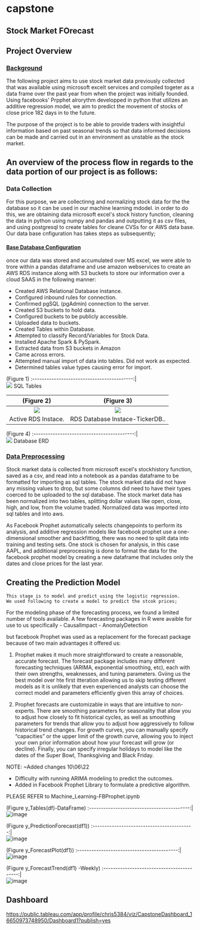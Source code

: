 # capstone
## Stock Market FOrecast
## Project Overview 
### <ins>Background</ins> 

The following project aims to use stock market data previously collected that was available using microsoft excelt services and compiled togeter as a data frame over the past year from when the project was initially founded. Using facebooks' Prpphet alrorythm developped in python that utilizes an additive regression model, we aim to predict the movement of stocks of close price 182 days in to the future. 

The purpose of the project is to be able to provide traders with insightful information based on past seasonal trends so that data informed decisions can be made and carried out in an environment as unstable as the stock market.

## An overview of the process flow in regards to the data portion of our project is as follows:

### Data Collection

For this purpose, we are collectinng and normalizing stock data for the the database so it can be used in our machine learning mdodel. in order to do this, we are obtaining data microsoft excel's stock history function, cleaning the data in python using numpy and pandas and outputting it as csv files, and using postgresql to create tables for cleane CVSs for or AWS data base.  
Our data base cnfiguration has takes steps as subsequently;

#### <ins>Base Database Configuration</ins>
once our data was stored and accumulated over MS excel, we were able to trore within a pandas dataframe and use amazon webservices to create an AWS RDS instance along with S3 buckets to store our information over a cloud SAAS in the following manner:


- Created AWS Relational Database instance.
- Configured inbound rules for connection.
- Confirmed pgSQL (pgAdmin) connection to the server. 
- Created S3 buckets to hold data. 
- Configured buckets to be publicly accessible.
- Uploaded data to buckets.
- Created Tables within Database. 
- Attempted to classify Record/Variables for Stock Data.
- Installed Apache Spark & PySpark. 
- Extracted data from S3 buckets in Amazon
- Came across errors. 
- Attempted manual import of data into tables. Did not work as expected.
- Determined tables value types causing error for import.

<p align="center">

(Figure 1) 
:------------------------------------------:|	
![](https://github.com/sannansaleem/capstone/blob/main/Database%20Configuration/Tables%20within%20Database.png)
SQL Tables

</p>

<p align="center">

(Figure 2) | (Figure 3)
:------------------------------------------:| :-------------------------------------:	
![](https://github.com/sannansaleem/capstone/blob/main/Database%20Configuration/Active%20RDS%20Instance.png) | ![](https://github.com/sannansaleem/capstone/blob/main/Database%20Configuration/RDS%20Database%20Instance-TickerDB%20.png)
Active RDS Instace.  | RDS Database Instace-TickerDB..

</p>

<p align="center">

(Figure 4) 
:------------------------------------------:|	
![](https://github.com/sannansaleem/capstone/blob/main/Images/TwitterERD.png)
Database ERD

</p>

### <ins>Data Preprocessing</ins>

Stock market data is collected from microsoft excel's stockhistory function, saved as a csv, and read into a notebook as a pandas dataframe to be formatted for importing as sql tables.
The stock market data did not have any missing values to drop, but some columns did need to have their types coerced to be uploaded to the sql database.
The stock market data has been normalized into two tables, splitting dollar values like open, close, high, and low, from the volume traded.
Normalized data was imported into sql tables and into aws.

As Facebook Prophet automatically selects changepoints to perform its analysis, and additive regression models like facebook prophet use a one-dimensional smoother and backfitting, there was no need to split data into training and testing sets.
One stock is chosen for analysis, in this case AAPL, and additional preprocessing is done to format the data for the facebook prophet model by creating a new dataframe that includes only the dates and close prices for the last year.	
	
	
	
## Creating the Prediction Model
	This stage is to model and predict using the logistic regression.
	We used following to create a model to predict the stcok prices;

For the modeling phase of the forecasting process, we found a limited number of tools available. A few forecasting packages in R were avaible for use to us specifically 
	- CausalImpact 
	- AnomalyDetection 

but facebook Prophet was used as a replacement for the forecast package because of two main advantages it offered us:

1) Prophet makes it much more straightforward to create a reasonable, accurate forecast. The forecast package includes many different forecasting techniques (ARIMA, exponential smoothing, etc), each with their own strengths, weaknesses, and tuning parameters. Gviing us the best model over hte first itteration allowing us to skip testing different models as it is unlikely that even experienced analysts can choose the correct model and parameters efficiently given this array of choices.

2) Prophet forecasts are customizable in ways that are intuitive to non-experts. There are smoothing parameters for seasonality that allow you to adjust how closely to fit historical cycles, as well as smoothing parameters for trends that allow you to adjust how aggressively to follow historical trend changes. For growth curves, you can manually specify “capacities” or the upper limit of the growth curve, allowing you to inject your own prior information about how your forecast will grow (or decline). Finally, you can specify irregular holidays to model like the dates of the Super Bowl, Thanksgiving and Black Friday.


NOTE:
~Added changes 10\06\22
- Difficulty with running ARIMA modeling to predict the outcomes.
- Added in Facebook Prophet Library to formulate a predictive algorithm.

PLEASE REFER to Machine_Learning-FBProphet.ipynb

(Figure y_Tables(df)-DataFrame)
:------------------------------------------:|	
![image](https://user-images.githubusercontent.com/104602949/194448156-f39ab25e-7c15-49fb-acda-0784d3d70534.png)

(Figure y_PredictionForecast(df1))
:------------------------------------------:|	
![image](https://user-images.githubusercontent.com/104602949/194448463-1b58b7e1-6196-4c09-a7ea-46aa627efc59.png)

(Figure y_ForecastPlot(df1))
:------------------------------------------:|	
![image](https://user-images.githubusercontent.com/104602949/194448552-60cedd73-db5b-4b58-9e33-951e91daa361.png)

(Figure y_ForecastTrend(df1) -Weekly)
:------------------------------------------:|	
![image](https://user-images.githubusercontent.com/104602949/194448691-99e67c35-93cc-460d-8191-e8c0cc4bb24b.png)


## Dashboard
https://public.tableau.com/app/profile/chris5384/viz/CapstoneDashboard_16650973748950/Dashboard1?publish=yes
